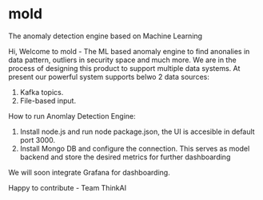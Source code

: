 # mold
The anomaly detection engine based on Machine Learning

Hi, Welcome to mold - The ML based anomaly engine to find anonalies in data pattern, outliers in security space and much more. We are in the process of designing this product to support multiple data systems. At present our powerful system supports belwo 2 data sources:

1. Kafka topics.
2. File-based input.

How to run Anomlay Detection Engine:
1. Install node.js and run node package.json, the UI is accesible in default port 3000.
2. Install Mongo DB and configure the connection. This serves as model backend and store the desired metrics for further dashboarding

We will soon integrate Grafana for dashboarding.

Happy to contribute - Team ThinkAI
